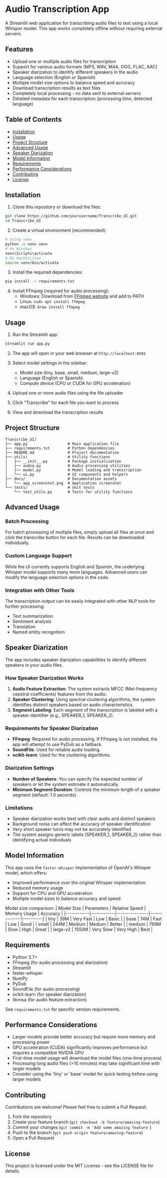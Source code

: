 # Audio Transcription App

A Streamlit web application for transcribing audio files to text using a local Whisper model. This app works completely offline without requiring external servers.

## Features

- Upload one or multiple audio files for transcription
- Support for various audio formats (MP3, WAV, M4A, OGG, FLAC, AAC)
- Speaker diarization to identify different speakers in the audio
- Language selection (English or Spanish)
- Multiple model size options to balance speed and accuracy
- Download transcription results as text files
- Completely local processing - no data sent to external servers
- Detailed metadata for each transcription (processing time, detected language)

## Table of Contents

- [Installation](#installation)
- [Usage](#usage)
- [Project Structure](#project-structure)
- [Advanced Usage](#advanced-usage)
- [Speaker Diarization](#speaker-diarization)
- [Model Information](#model-information)
- [Requirements](#requirements)
- [Performance Considerations](#performance-considerations)
- [Contributing](#contributing)
- [License](#license)

## Installation

1. Clone this repository or download the files:

```bash
git clone https://github.com/yourusername/Transcribe_UI.git
cd Transcribe_UI
```

2. Create a virtual environment (recommended):

```bash
# Using venv
python -m venv venv
# On Windows
venv\Scripts\activate
# On macOS/Linux
source venv/bin/activate
```

3. Install the required dependencies:

```bash
pip install -r requirements.txt
```

4. Install FFmpeg (required for audio processing):
   - Windows: Download from [FFmpeg website](https://ffmpeg.org/download.html) and add to PATH
   - Linux: `sudo apt install ffmpeg`
   - macOS: `brew install ffmpeg`

## Usage

1. Run the Streamlit app:

```bash
streamlit run app.py
```

2. The app will open in your web browser at `http://localhost:8501`

3. Select model settings in the sidebar:
   - Model size (tiny, base, small, medium, large-v2)
   - Language (English or Spanish)
   - Compute device (CPU or CUDA for GPU acceleration)

4. Upload one or more audio files using the file uploader

5. Click "Transcribe" for each file you want to process

6. View and download the transcription results

## Project Structure

```
Transcribe_UI/
├── app.py                  # Main application file
├── requirements.txt        # Python dependencies
├── README.md               # Project documentation
├── utils/                  # Utility functions
│   ├── __init__.py         # Package initialization
│   ├── audio.py            # Audio processing utilities
│   ├── model.py            # Model loading and transcription
│   └── ui.py               # UI components and helpers
├── docs/                   # Documentation assets
│   └── app_screenshot.png  # Application screenshot
└── tests/                  # Unit tests
    └── test_utils.py       # Tests for utility functions
```

## Advanced Usage

### Batch Processing

For batch processing of multiple files, simply upload all files at once and click the transcribe button for each file. Results can be downloaded individually.

### Custom Language Support

While the UI currently supports English and Spanish, the underlying Whisper model supports many more languages. Advanced users can modify the language selection options in the code.

### Integration with Other Tools

The transcription output can be easily integrated with other NLP tools for further processing:
- Text summarization
- Sentiment analysis
- Translation
- Named entity recognition

## Speaker Diarization

The app includes speaker diarization capabilities to identify different speakers in your audio files.

### How Speaker Diarization Works

1. **Audio Feature Extraction**: The system extracts MFCC (Mel-frequency cepstral coefficients) features from the audio.
2. **Speaker Clustering**: Using spectral clustering algorithms, the system identifies distinct speakers based on audio characteristics.
3. **Segment Labeling**: Each segment of the transcription is labeled with a speaker identifier (e.g., SPEAKER_1, SPEAKER_2).

### Requirements for Speaker Diarization

- **FFmpeg**: Required for audio processing. If FFmpeg is not installed, the app will attempt to use PyDub as a fallback.
- **SoundFile**: Used for reliable audio loading.
- **scikit-learn**: Used for the clustering algorithms.

### Diarization Settings

- **Number of Speakers**: You can specify the expected number of speakers or let the system estimate it automatically.
- **Minimum Segment Duration**: Controls the minimum length of a speaker segment (default: 1.0 seconds).

### Limitations

- Speaker diarization works best with clear audio and distinct speakers
- Background noise can affect the accuracy of speaker identification
- Very short speaker turns may not be accurately identified
- The system assigns generic labels (SPEAKER_1, SPEAKER_2) rather than identifying actual individuals

## Model Information

This app uses the `faster-whisper` implementation of OpenAI's Whisper model, which offers:

- Improved performance over the original Whisper implementation
- Reduced memory usage
- Support for CPU and GPU acceleration
- Multiple model sizes to balance accuracy and speed

Model size comparison:
| Model Size | Parameters | Relative Speed | Memory Usage | Accuracy |
|------------|------------|----------------|--------------|----------|
| tiny       | 39M        | Very Fast      | Low          | Basic    |
| base       | 74M        | Fast           | Low          | Good     |
| small      | 244M       | Medium         | Medium       | Better   |
| medium     | 769M       | Slow           | High         | Great    |
| large-v2   | 1550M      | Very Slow      | Very High    | Best     |

## Requirements

- Python 3.7+
- FFmpeg (for audio processing and diarization)
- Streamlit
- faster-whisper
- NumPy
- PyDub
- SoundFile (for audio processing)
- scikit-learn (for speaker diarization)
- librosa (for audio feature extraction)

See `requirements.txt` for specific version requirements.

## Performance Considerations

- Larger models provide better accuracy but require more memory and processing power
- GPU acceleration (CUDA) significantly improves performance but requires a compatible NVIDIA GPU
- First-time model usage will download the model files (one-time process)
- Processing long audio files (>10 minutes) may take significant time with larger models
- Consider using the 'tiny' or 'base' model for quick testing before using larger models

## Contributing

Contributions are welcome! Please feel free to submit a Pull Request.

1. Fork the repository
2. Create your feature branch (`git checkout -b feature/amazing-feature`)
3. Commit your changes (`git commit -m 'Add some amazing feature'`)
4. Push to the branch (`git push origin feature/amazing-feature`)
5. Open a Pull Request

## License

This project is licensed under the MIT License - see the LICENSE file for details.
